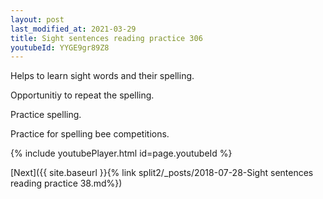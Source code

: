 ```yaml
---
layout: post
last_modified_at: 2021-03-29
title: Sight sentences reading practice 306
youtubeId: YYGE9gr89Z8
---
```

 
 
Helps to learn sight words and their spelling.

Opportunitiy to repeat the spelling. 

Practice spelling. 
 
Practice for spelling bee competitions. 
 
{% include youtubePlayer.html id=page.youtubeId %}
 
 

[Next]({{ site.baseurl }}{% link  split2/_posts/2018-07-28-Sight sentences reading practice 38.md%})
 
